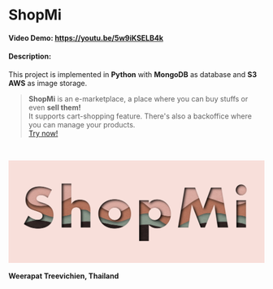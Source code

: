 # ShopMi

#### Video Demo: https://youtu.be/5w9iKSELB4k

#### Description:

This project is implemented in **Python** with **MongoDB** as database and **S3 AWS** as image storage.


> **ShopMi** is an e-marketplace, a place where you can buy stuffs or even **sell them!**<br>
> It supports cart-shopping feature. There's also a backoffice where you can manage your products.<br>
> [Try now!](https://shopmi.herokuapp.com/) 

<br>

![ShopMi logo](./static/shopmi.PNG)

**Weerapat Treevichien, Thailand**
